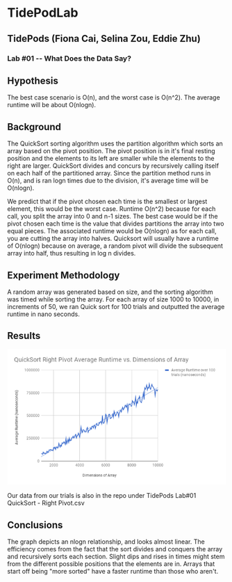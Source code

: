 # TidePodLab
## TidePods (Fiona Cai, Selina Zou, Eddie Zhu)
### Lab #01 -- What Does the Data Say?

## Hypothesis
The best case scenario is O(n), and the worst case is O(n^2). The average runtime will be about O(nlogn).

## Background
The QuickSort sorting algorithm uses the partition algorithm which sorts an array based on the pivot position. The pivot position is in it's final resting position and the elements to its left are smaller while the elements to the right are larger. QuickSort divides and concurs by recursively calling itself on each half of the partitioned array. Since the partition method runs in O(n), and is ran logn times due to the division, it's average time will be O(nlogn).

We predict that if the pivot chosen each time is the smallest or largest element, this would be the worst case.
Runtime O(n^2) because for each call, you split the array into 0 and n-1 sizes. The best case would be if the pivot
chosen each time is the value that divides partitions the array into two equal pieces. The associated runtime
would be O(nlogn) as for each call, you are cutting the array into halves. Quicksort will usually have a runtime
of O(nlogn) because on average, a random pivot will divide the subsequent array into half, thus resulting in log n divides.

## Experiment Methodology
A random array was generated based on size, and the sorting algorithm was timed while sorting the array. For each array of size 1000 to 10000, in increments of 50, we ran Quick sort for 100 trials and outputted the average runtime in nano seconds.

## Results
![](chart.png)

Our data from our trials is also in the repo under TidePods Lab#01 QuickSort - Right Pivot.csv
## Conclusions
The graph depicts an nlogn relationship, and looks almost linear. The efficiency comes from the fact that the sort divides and conquers the array and recursively sorts each section. Slight dips and rises in times might stem from the different possible positions that the elements are in. Arrays that start off being "more sorted" have a faster runtime than those who aren't.
